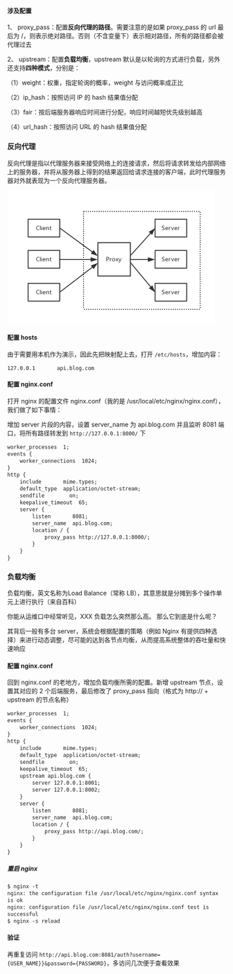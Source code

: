#### 涉及配置

1、 proxy_pass：配置**反向代理的路径**。需要注意的是如果 proxy_pass 的 url 最后为
/，则表示绝对路径。否则（不含变量下）表示相对路径，所有的路径都会被代理过去

2、 upstream：配置**负载均衡**，upstream 默认是以轮询的方式进行负载，另外还支持**四种模式**，分别是：

（1）weight：权重，指定轮询的概率，weight 与访问概率成正比

（2）ip_hash：按照访问 IP 的 hash 结果值分配

（3）fair：按后端服务器响应时间进行分配，响应时间越短优先级别越高

（4）url_hash：按照访问 URL 的 hash 结果值分配



### 反向代理

反向代理是指以代理服务器来接受网络上的连接请求，然后将请求转发给内部网络上的服务器，并将从服务器上得到的结果返回给请求连接的客户端，此时代理服务器对外就表现为一个反向代理服务器。

![](image/Gx6ctv7.png)

#### 配置 hosts

由于需要用本机作为演示，因此先把映射配上去，打开 `/etc/hosts`，增加内容：

```
127.0.0.1       api.blog.com
```

#### 配置 nginx.conf

打开 nginx 的配置文件 nginx.conf（我的是 /usr/local/etc/nginx/nginx.conf），我们做了如下事情：

增加 server 片段的内容，设置 server_name 为 api.blog.com 并且监听 8081 端口，将所有路径转发到 `http://127.0.0.1:8000/` 下

```
worker_processes  1;
events {
    worker_connections  1024;
}
http {
    include       mime.types;
    default_type  application/octet-stream;
    sendfile        on;
    keepalive_timeout  65;
    server {
        listen       8081;
        server_name  api.blog.com;
        location / {
            proxy_pass http://127.0.0.1:8000/;
        }
    }
}
```

### 负载均衡

负载均衡，英文名称为Load Balance（常称 LB），其意思就是分摊到多个操作单元上进行执行（来自百科）

你能从运维口中经常听见，XXX 负载怎么突然那么高。 那么它到底是什么呢？

其背后一般有多台 server，系统会根据配置的策略（例如 Nginx 有提供四种选择）来进行动态调整，尽可能的达到各节点均衡，从而提高系统整体的吞吐量和快速响应

#### 配置 nginx.conf

回到 nginx.conf 的老地方，增加负载均衡所需的配置。新增 upstream 节点，设置其对应的 2 个后端服务，最后修改了 proxy_pass 指向（格式为 http:// + upstream 的节点名称）

```
worker_processes  1;
events {
    worker_connections  1024;
}
http {
    include       mime.types;
    default_type  application/octet-stream;
    sendfile        on;
    keepalive_timeout  65;
    upstream api.blog.com {
        server 127.0.0.1:8001;
        server 127.0.0.1:8002;
    }
    server {
        listen       8081;
        server_name  api.blog.com;
        location / {
            proxy_pass http://api.blog.com/;
        }
    }
}
```

##### 重启 nginx

```shell
$ nginx -t
nginx: the configuration file /usr/local/etc/nginx/nginx.conf syntax is ok
nginx: configuration file /usr/local/etc/nginx/nginx.conf test is successful
$ nginx -s reload
```

#### 验证

再重复访问 `http://api.blog.com:8081/auth?username={USER_NAME}}&password={PASSWORD}`，多访问几次便于查看效果
